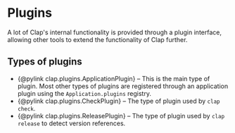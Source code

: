 # Plugins

A lot of Clap's internal functionality is provided through a plugin interface, allowing other tools to extend the
functionality of Clap further.

## Types of plugins

* {@pylink clap.plugins.ApplicationPlugin} &ndash; This is the main type of plugin. Most other types of plugins are registered through an
  application plugin using the `Application.plugins` registry.
* {@pylink clap.plugins.CheckPlugin} &ndash; The type of plugin used by `clap check`.
* {@pylink clap.plugins.ReleasePlugin} &ndash; The type of plugin used by `clap release` to detect version references.
